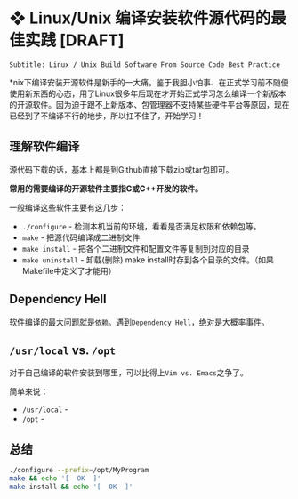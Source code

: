 # ❖ Linux/Unix 编译安装软件源代码的最佳实践 [DRAFT]

`Subtitle: Linux / Unix Build Software From Source Code Best Practice`

*nix下编译安装开源软件是新手的一大痛。鉴于我胆小怕事、在正式学习前不随便使用新东西的心态，用了Linux很多年后现在才开始正式学习怎么编译一个新版本的开源软件。因为迫于跟不上新版本、包管理器不支持某些硬件平台等原因，现在已经到了不编译不行的地步，所以扛不住了，开始学习！


## 理解软件编译

源代码下载的话，基本上都是到Github直接下载zip或tar包即可。

**常用的需要编译的开源软件主要指C或C++开发的软件。**

一般编译这些软件主要有这几步：
- `./configure` - 检测本机当前的环境，看看是否满足权限和依赖包等。
- `make` - 把源代码编译成二进制文件
- `make install` - 把各个二进制文件和配置文件等复制到对应的目录
- `make uninstall` - 卸载(删除) make install时存到各个目录的文件。（如果Makefile中定义了才能用）


## Dependency Hell

软件编译的最大问题就是`依赖`。遇到`Dependency Hell`，绝对是大概率事件。


## `/usr/local` vs. `/opt`

对于自己编译的软件安装到哪里，可以比得上`Vim vs. Emacs`之争了。


简单来说：
- `/usr/local` - 
- `/opt` - 


## 总结

```sh
./configure --prefix=/opt/MyProgram
make && echo '[  OK  ]'
make install && echo '[  OK  ]'
```